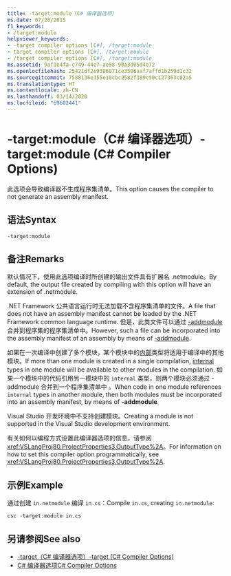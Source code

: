 ```yaml
---
title: -target:module（C# 编译器选项）
ms.date: 07/20/2015
f1_keywords:
- /target:module
helpviewer_keywords:
- -target compiler options [C#], /target:module
- target compiler options [C#], /target:module
- /target compiler options [C#], /target:module
ms.assetid: 9af1e4fa-c749-44e7-ae58-90a3d05d4e72
ms.openlocfilehash: 25421df2e9306071ce3506aaf7affd1b259d1c32
ms.sourcegitcommit: 7588136e355e10cbc2582f389c90c127363c02a5
ms.translationtype: HT
ms.contentlocale: zh-CN
ms.lasthandoff: 03/14/2020
ms.locfileid: "69602441"
---
```

# <a name="-targetmodule-c-compiler-options"></a><span data-ttu-id="7edac-102">-target:module（C# 编译器选项）</span><span class="sxs-lookup"><span data-stu-id="7edac-102">-target:module (C# Compiler Options)</span></span>
<span data-ttu-id="7edac-103">此选项会导致编译器不生成程序集清单。</span><span class="sxs-lookup"><span data-stu-id="7edac-103">This option causes the compiler to not generate an assembly manifest.</span></span>  
  
## <a name="syntax"></a><span data-ttu-id="7edac-104">语法</span><span class="sxs-lookup"><span data-stu-id="7edac-104">Syntax</span></span>  
  
```console  
-target:module  
```  
  
## <a name="remarks"></a><span data-ttu-id="7edac-105">备注</span><span class="sxs-lookup"><span data-stu-id="7edac-105">Remarks</span></span>  
 <span data-ttu-id="7edac-106">默认情况下，使用此选项编译时所创建的输出文件具有扩展名 .netmodule。</span><span class="sxs-lookup"><span data-stu-id="7edac-106">By default, the output file created by compiling with this option will have an extension of .netmodule.</span></span>  
  
 <span data-ttu-id="7edac-107">.NET Framework 公共语言运行时无法加载不含程序集清单的文件。</span><span class="sxs-lookup"><span data-stu-id="7edac-107">A file that does not have an assembly manifest cannot be loaded by the .NET Framework common language runtime.</span></span> <span data-ttu-id="7edac-108">但是，此类文件可以通过 [-addmodule](./addmodule-compiler-option.md) 合并到程序集的程序集清单中。</span><span class="sxs-lookup"><span data-stu-id="7edac-108">However, such a file can be incorporated into the assembly manifest of an assembly by means of [-addmodule](./addmodule-compiler-option.md).</span></span>  
  
 <span data-ttu-id="7edac-109">如果在一次编译中创建了多个模块，某个模块中的[内部](../keywords/internal.md)类型将适用于编译中的其他模块。</span><span class="sxs-lookup"><span data-stu-id="7edac-109">If more than one module is created in a single compilation, [internal](../keywords/internal.md) types in one module will be available to other modules in the compilation.</span></span> <span data-ttu-id="7edac-110">如果一个模块中的代码引用另一模块中的 `internal` 类型，则两个模块必须通过 -addmodule 合并到一个程序集清单中  。</span><span class="sxs-lookup"><span data-stu-id="7edac-110">When code in one module references `internal` types in another module, then both modules must be incorporated into an assembly manifest, by means of **-addmodule**.</span></span>  
  
 <span data-ttu-id="7edac-111">Visual Studio 开发环境中不支持创建模块。</span><span class="sxs-lookup"><span data-stu-id="7edac-111">Creating a module is not supported in the Visual Studio development environment.</span></span>  
  
 <span data-ttu-id="7edac-112">有关如何以编程方式设置此编译器选项的信息，请参阅 <xref:VSLangProj80.ProjectProperties3.OutputType%2A>。</span><span class="sxs-lookup"><span data-stu-id="7edac-112">For information on how to set this compiler option programmatically, see <xref:VSLangProj80.ProjectProperties3.OutputType%2A>.</span></span>  
  
## <a name="example"></a><span data-ttu-id="7edac-113">示例</span><span class="sxs-lookup"><span data-stu-id="7edac-113">Example</span></span>  
 <span data-ttu-id="7edac-114">通过创建 `in.netmodule` 编译 `in.cs`：</span><span class="sxs-lookup"><span data-stu-id="7edac-114">Compile `in.cs`, creating `in.netmodule`:</span></span>  
  
```console  
csc -target:module in.cs  
```  
  
## <a name="see-also"></a><span data-ttu-id="7edac-115">另请参阅</span><span class="sxs-lookup"><span data-stu-id="7edac-115">See also</span></span>

- [<span data-ttu-id="7edac-116">-target（C# 编译器选项）</span><span class="sxs-lookup"><span data-stu-id="7edac-116">-target (C# Compiler Options)</span></span>](./target-compiler-option.md)
- [<span data-ttu-id="7edac-117">C# 编译器选项</span><span class="sxs-lookup"><span data-stu-id="7edac-117">C# Compiler Options</span></span>](./index.md)
